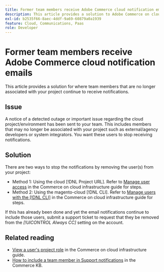 ```yaml
---
title: Former team members receive Adobe Commerce cloud notification emails
description: This article provides a solution to Adobe Commerce on cloud infrastructure notification emails being sent to former team members.
exl-id: b2535f66-8aec-4ddf-9a69-60879a0a1939
feature: Cloud, Communications, Paas
role: Developer
---
```

# Former team members receive Adobe Commerce cloud notification emails

This article provides a solution for where team members that are no longer associated with your project continue to receive notifications.

## Issue

A notice of a detected outage or important issue regarding the cloud project/environment has been sent to your team. This includes members that may no longer be associated with your project such as external/agency developers or system integrators. You want these users to stop receiving notifications.

## Solution

There are two ways to stop the notifications by removing the user(s) from your project:

* Method 1: Using the cloud [!DNL Project URL]. Refer to [Manage user access](https://experienceleague.adobe.com/docs/commerce-cloud-service/user-guide/project/user-access.html) in the Commerce on cloud infrastructure guide for steps.  
* Method 2: Using the magento-cloud [!DNL CLI]. Refer to [Manage users with the [!DNL CLI]](https://experienceleague.adobe.com/docs/commerce-cloud-service/user-guide/project/user-access.html#manage-users-with-the-cli) in the Commerce on cloud infrastructure guide for steps.

If this has already been done and yet the email notifications continue to include those users, submit a support ticket to request that they be removed from the *[!UICONTROL Always CC]* setting on the account.

## Related reading

* [View a user's project role](https://experienceleague.adobe.com/docs/commerce-cloud-service/user-guide/project/user-access.html#view-a-user’s-project-role) in the Commerce on cloud infrastructure guide.
* [How to include a team member in Support notifications](https://experienceleague.adobe.com/docs/commerce-knowledge-base/kb/how-to/how-to-include-a-team-member-in-support-notifications.html) in the Commerce KB.
